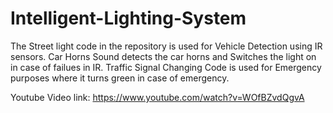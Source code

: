 # Intelligent-Lighting-System

The Street light code in the repository is used for Vehicle Detection using IR sensors.
Car Horns Sound detects the car horns and Switches the light on in case of failues in IR.
Traffic Signal Changing Code is used for Emergency purposes where it turns green in case of emergency.

Youtube Video link: https://www.youtube.com/watch?v=WOfBZvdQgvA
